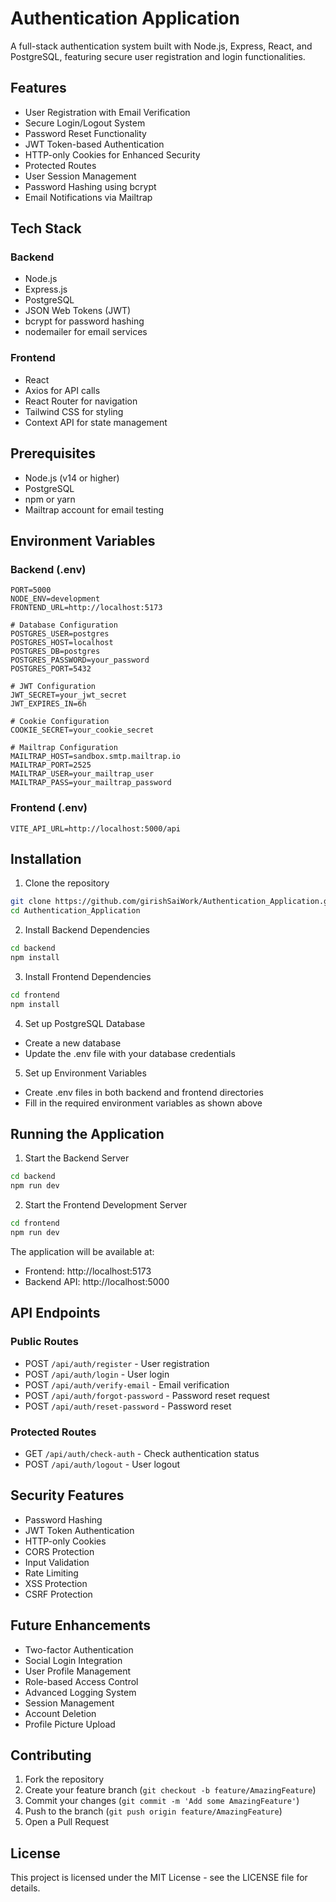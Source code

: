 # Authentication Application

A full-stack authentication system built with Node.js, Express, React, and PostgreSQL, featuring secure user registration and login functionalities.

## Features

- User Registration with Email Verification
- Secure Login/Logout System
- Password Reset Functionality
- JWT Token-based Authentication
- HTTP-only Cookies for Enhanced Security
- Protected Routes
- User Session Management
- Password Hashing using bcrypt
- Email Notifications via Mailtrap

## Tech Stack

### Backend
- Node.js
- Express.js
- PostgreSQL
- JSON Web Tokens (JWT)
- bcrypt for password hashing
- nodemailer for email services

### Frontend
- React
- Axios for API calls
- React Router for navigation
- Tailwind CSS for styling
- Context API for state management

## Prerequisites

- Node.js (v14 or higher)
- PostgreSQL
- npm or yarn
- Mailtrap account for email testing

## Environment Variables

### Backend (.env)
```
PORT=5000
NODE_ENV=development
FRONTEND_URL=http://localhost:5173

# Database Configuration
POSTGRES_USER=postgres
POSTGRES_HOST=localhost
POSTGRES_DB=postgres
POSTGRES_PASSWORD=your_password
POSTGRES_PORT=5432

# JWT Configuration
JWT_SECRET=your_jwt_secret
JWT_EXPIRES_IN=6h

# Cookie Configuration
COOKIE_SECRET=your_cookie_secret

# Mailtrap Configuration
MAILTRAP_HOST=sandbox.smtp.mailtrap.io
MAILTRAP_PORT=2525
MAILTRAP_USER=your_mailtrap_user
MAILTRAP_PASS=your_mailtrap_password
```

### Frontend (.env)
```
VITE_API_URL=http://localhost:5000/api
```

## Installation

1. Clone the repository
```bash
git clone https://github.com/girishSaiWork/Authentication_Application.git
cd Authentication_Application
```

2. Install Backend Dependencies
```bash
cd backend
npm install
```

3. Install Frontend Dependencies
```bash
cd frontend
npm install
```

4. Set up PostgreSQL Database
- Create a new database
- Update the .env file with your database credentials

5. Set up Environment Variables
- Create .env files in both backend and frontend directories
- Fill in the required environment variables as shown above

## Running the Application

1. Start the Backend Server
```bash
cd backend
npm run dev
```

2. Start the Frontend Development Server
```bash
cd frontend
npm run dev
```

The application will be available at:
- Frontend: http://localhost:5173
- Backend API: http://localhost:5000

## API Endpoints

### Public Routes
- POST `/api/auth/register` - User registration
- POST `/api/auth/login` - User login
- POST `/api/auth/verify-email` - Email verification
- POST `/api/auth/forgot-password` - Password reset request
- POST `/api/auth/reset-password` - Password reset

### Protected Routes
- GET `/api/auth/check-auth` - Check authentication status
- POST `/api/auth/logout` - User logout

## Security Features

- Password Hashing
- JWT Token Authentication
- HTTP-only Cookies
- CORS Protection
- Input Validation
- Rate Limiting
- XSS Protection
- CSRF Protection

## Future Enhancements

- Two-factor Authentication
- Social Login Integration
- User Profile Management
- Role-based Access Control
- Advanced Logging System
- Session Management
- Account Deletion
- Profile Picture Upload

## Contributing

1. Fork the repository
2. Create your feature branch (`git checkout -b feature/AmazingFeature`)
3. Commit your changes (`git commit -m 'Add some AmazingFeature'`)
4. Push to the branch (`git push origin feature/AmazingFeature`)
5. Open a Pull Request

## License

This project is licensed under the MIT License - see the LICENSE file for details.